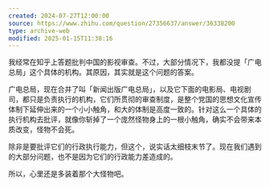 ```yaml
---
created: 2024-07-27T12:00:00
source: https://www.zhihu.com/question/27356637/answer/36338200
type: archive-web
modified: 2025-01-15T11:38:16
---
```


我经常在知乎上答题批判中国的影视审查。不过，大部分情况下，我都没提「广电总局」这个具体的机构。其原因，其实就是这个问题的答案。

广电总局，现在合并了叫「新闻出版广电总局」，以及它下面的电影局、电视剧司，都只是负责执行的机构，它们所贯彻的审查制度，是整个党国的思想文化宣传体制下延伸出来的一个小小触角，和大的体制是高度一致的。针对这么一个具体的执行机构去批评，就像你斩掉了一个庞然怪物身上的一根小触角，确实不会带来本质改变，怪物不会死。

除非是要批评它们的行政执行能力，但这个，说实话太细枝末节了。现在我们遇到的大部分问题，也不是因为它们的行政能力差造成的。

所以，心里还是多装着那个大怪物吧。
